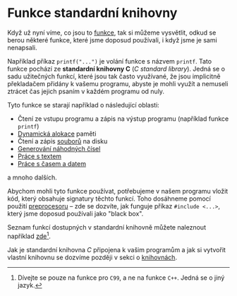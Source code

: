 # Funkce standardní knihovny
Když už nyní víme, co jsou to [funkce](funkce.md), tak si můžeme vysvětlit, odkud
se berou některé funkce, které jsme doposud používali, i když jsme je sami nenapsali.

Například příkaz `printf("...")` je volání funkce s názvem `printf`. Tato funkce pochází ze
**standardní knihovny C** (*C standard library*). Jedná se o sadu užitečných funkcí, které jsou tak
často využívané, že jsou implicitně překladačem přidány k vašemu programu, abyste je mohli využít
a nemuseli ztrácet čas jejich psaním v každém programu od nuly.

Tyto funkce se starají například o následující oblasti:
- Čtení ze vstupu programu a zápis na výstup programu (například funkce `printf`)
- [Dynamická alokace](../prace_s_pameti/dynamicka_pamet.md) paměti
- Čtení a zápis [souborů](../soubory.md) na disku
- [Generování náhodných čísel](../../ruzne/nahodna_cisla.md)
- [Práce s textem](../text/text.md)
- [Práce s časem a datem](http://www.cplusplus.com/reference/ctime/)

a mnoho dalších.

Abychom mohli tyto funkce používat, potřebujeme v našem programu vložit kód, který obsahuje
signatury těchto funkcí. Toho dosáhneme pomocí použití [preprocesoru](../preprocesor/preprocesor.md)
– zde se dozvíte, jak funguje příkaz `#include <...>`, který jsme doposud používali jako "black box".

Seznam funkcí dostupných v standardní knihovně můžete naleznout například
[zde](https://www.cplusplus.com/reference/clibrary/)[^1].

[^1]: Dívejte se pouze na funkce pro `C99`, a ne na funkce `C++`. Jedná se o jiný jazyk.

Jak je standardní knihovna *C* připojena k vašim programům a jak si vytvořit vlastní knihovnu se
dozvíme později v sekci o [knihovnách](../modularizace/knihovny.md).
